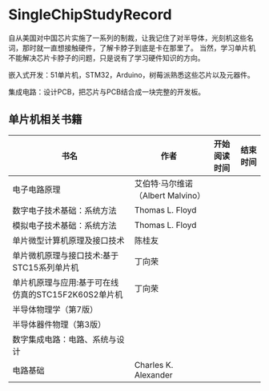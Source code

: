 # SingleChipStudyRecord

自从美国对中国芯片实施了一系列的制裁，让我记住了对半导体，光刻机这些名词，那时就一直想接触硬件，了解卡脖子到底是卡在那里了。
当然，学习单片机不能解决芯片卡脖子的问题，只是说有了学习硬件知识的方向。

嵌入式开发：51单片机，STM32，Arduino，树莓派熟悉这些芯片以及元器件。

集成电路：设计PCB，把芯片与PCB结合成一块完整的开发板。

## 单片机相关书籍

 书名  | 作者  | 开始阅读时间  | 结束时间  
------------ | ------------- | ------------- | ------------- 
|电子电路原理|艾伯特·马尔维诺（Albert Malvino）
|数字电子技术基础：系统方法|Thomas L. Floyd |
|模拟电子技术基础：系统方法|Thomas L. Floyd
|单片微型计算机原理及接口技术|陈桂友
|单片微机原理与接口技术:基于STC15系列单片机|丁向荣|
|单片机原理与应用:基于可在线仿真的STC15F2K60S2单片机|丁向荣|
|半导体物理学（第7版）|
|半导体器件物理（第3版）|
|数字集成电路：电路、系统与设计|
|电路基础|Charles K. Alexander|
